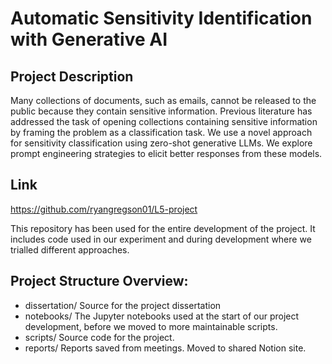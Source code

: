 # Automatic Sensitivity Identification with Generative AI

## Project Description

Many collections of documents, such as emails, cannot be released to the public because they contain sensitive information. Previous literature has addressed the task of opening collections containing sensitive information by framing the problem as a classification task. We use a novel approach for sensitivity classification using zero-shot generative LLMs. We explore prompt engineering strategies to elicit better responses from these models.

## Link
https://github.com/ryangregson01/L5-project

This repository has been used for the entire development of the project. It includes code used in our experiment and during development where we trialled different approaches.

## Project Structure Overview:
* dissertation/ Source for the project dissertation
* notebooks/ The Jupyter notebooks used at the start of our project development, before we moved to more maintainable scripts.
* scripts/ Source code for the project.
* reports/ Reports saved from meetings. Moved to shared Notion site.

